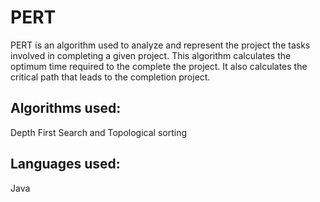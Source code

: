 # PERT
PERT is an algorithm used to analyze and represent the project the tasks involved in completing a given project.
This algorithm calculates the optimum time required to the complete the project.
It also calculates the critical path that leads to the completion project.

## Algorithms used:
Depth First Search and Topological sorting

## Languages used: 
Java

